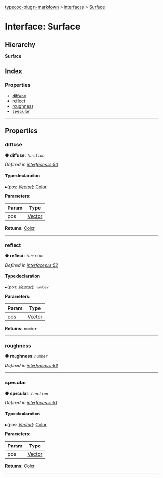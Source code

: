 [typedoc-plugin-markdown](../README.md) > [interfaces](../modules/interfaces.md) > [Surface](../interfaces/interfaces.surface.md)

# Interface: Surface

## Hierarchy

**Surface**

## Index

### Properties

* [diffuse](interfaces.surface.md#markdown-header-diffuse)
* [reflect](interfaces.surface.md#markdown-header-reflect)
* [roughness](interfaces.surface.md#markdown-header-roughness)
* [specular](interfaces.surface.md#markdown-header-specular)

---

## Properties

###  diffuse

**● diffuse**: *`function`*

*Defined in [interfaces.ts:50](https://bitbucket.org/owner/repository_name/src/master/src/interfaces.ts?fileviewer&amp;#x3D;file-view-default#interfaces.ts-50)*

#### Type declaration
▸(pos: *[Vector](../classes/vector.md)*): [Color](../classes/color.md)

**Parameters:**

| Param | Type |
| ------ | ------ |
| pos | [Vector](../classes/vector.md) | 

**Returns:** [Color](../classes/color.md)

___

###  reflect

**● reflect**: *`function`*

*Defined in [interfaces.ts:52](https://bitbucket.org/owner/repository_name/src/master/src/interfaces.ts?fileviewer&amp;#x3D;file-view-default#interfaces.ts-52)*

#### Type declaration
▸(pos: *[Vector](../classes/vector.md)*): `number`

**Parameters:**

| Param | Type |
| ------ | ------ |
| pos | [Vector](../classes/vector.md) | 

**Returns:** `number`

___

###  roughness

**● roughness**: *`number`*

*Defined in [interfaces.ts:53](https://bitbucket.org/owner/repository_name/src/master/src/interfaces.ts?fileviewer&amp;#x3D;file-view-default#interfaces.ts-53)*

___

###  specular

**● specular**: *`function`*

*Defined in [interfaces.ts:51](https://bitbucket.org/owner/repository_name/src/master/src/interfaces.ts?fileviewer&amp;#x3D;file-view-default#interfaces.ts-51)*

#### Type declaration
▸(pos: *[Vector](../classes/vector.md)*): [Color](../classes/color.md)

**Parameters:**

| Param | Type |
| ------ | ------ |
| pos | [Vector](../classes/vector.md) | 

**Returns:** [Color](../classes/color.md)

___

